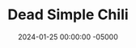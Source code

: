 ---
layout: post
title:  "Dead Simple Chili"
date:   2024-01-25 00:00:00 -05000
categories: 
- Recipes
- Meme Recipes
permalink: /recipes/dead-simple-chili
image: /assets/Food/Meme/Chili/dead-chili.jpg
ing: deadchili-ing
facts: deadchili-facts
Prep: 5
Rest: 
Cook: 480
Source1: 
Source2: 
whisk: https://s.samsungfood.com/TELdD
tags: 
- chili powder
- beans
- kidney bean
- black bean
- pinto bean
- slow cook
- crockpot
- crockpot
- slow cooker
- tomato
- crushed tomato
- diced green chiles
- diced chiles
Description: I was bored once and wanted to make possibly the simplest recipe ever. This chili is so easy that even a doorhanger could do it. No measuring, no cutting, just dump stuff in and go. It used an entire small container of chili powder, couldn't get any simpler than that lmao.  Or make real chili using my recipe for <a href="chili">Slow Cooker Chili</a>
Instructions: 
- Open all your containers<br><br>
- <center><img src="/assets/Food/Meme/Chili/dead-chili-1.jpg" alt="" class="instruction-image"></center><br>

- Dump in and mix (don't drain anything)<br><br>

- Cook covered on low for 8 hours. Divide into containers
---